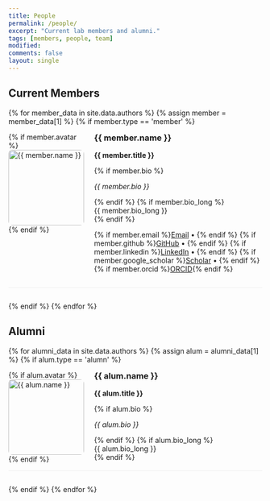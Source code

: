 ```yaml
---
title: People
permalink: /people/
excerpt: "Current lab members and alumni."
tags: [members, people, team]
modified: 
comments: false
layout: single
---
```


## Current Members

{% for member_data in site.data.authors %}
  {% assign member = member_data[1] %}
  {% if member.type == 'member' %}
  <div class="person-card" style="display: flex; margin-bottom: 2em; border-bottom: 1px solid #eee; padding-bottom: 1em;">
    <div style="flex: 0 0 150px; margin-right: 20px;">
      {% if member.avatar %}
        <img src="{{ member.avatar }}" alt="{{ member.name }}" style="width: 150px; height: 150px; object-fit: cover; border-radius: 8px;">
      {% endif %}
    </div>
    <div style="flex: 1;">
      <h3 style="margin-top: 0;">{{ member.name }}</h3>
      <p><strong>{{ member.title }}</strong></p>
      {% if member.bio %}<p><em>{{ member.bio }}</em></p>{% endif %}
      {% if member.bio_long %}<div>{{ member.bio_long }}</div>{% endif %}
      <p>
        {% if member.email %}<a href="mailto:{{ member.email }}">Email</a> • {% endif %}
        {% if member.github %}<a href="https://github.com/{{ member.github }}">GitHub</a> • {% endif %}
        {% if member.linkedin %}<a href="https://linkedin.com/in/{{ member.linkedin }}">LinkedIn</a> • {% endif %}
        {% if member.google_scholar %}<a href="https://scholar.google.com/citations?user={{ member.google_scholar }}">Scholar</a> • {% endif %}
        {% if member.orcid %}<a href="https://orcid.org/{{ member.orcid }}">ORCID</a>{% endif %}
      </p>
    </div>
  </div>
  {% endif %}
{% endfor %}

## Alumni

{% for alumni_data in site.data.authors %}
  {% assign alum = alumni_data[1] %}
  {% if alum.type == 'alumn' %}
  <div class="person-card" style="display: flex; margin-bottom: 2em; border-bottom: 1px solid #eee; padding-bottom: 1em;">
    <div style="flex: 0 0 150px; margin-right: 20px;">
      {% if alum.avatar %}
        <img src="{{ alum.avatar }}" alt="{{ alum.name }}" style="width: 150px; height: 150px; object-fit: cover; border-radius: 8px;">
      {% endif %}
    </div>
    <div style="flex: 1;">
      <h3 style="margin-top: 0;">{{ alum.name }}</h3>
      <p><strong>{{ alum.title }}</strong></p>
      {% if alum.bio %}<p><em>{{ alum.bio }}</em></p>{% endif %}
      {% if alum.bio_long %}<div>{{ alum.bio_long }}</div>{% endif %}
    </div>
  </div>
  {% endif %}
{% endfor %}